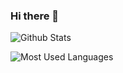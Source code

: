 ### Hi there 👋

<!--
**inaniby/inaniby** is a ✨ _special_ ✨ repository because its `README.md` (this file) appears on your GitHub profile.

Here are some ideas to get you started:

- 🔭 I’m currently working on ...
- 🌱 I’m currently learning ...
- 👯 I’m looking to collaborate on ...
- 🤔 I’m looking for help with ...
- 💬 Ask me about ...
- 📫 How to reach me: ...
- 😄 Pronouns: ...
- ⚡ Fun fact: ...
-->

![Github Stats](https://github-readme-stats.vercel.app/api?username=inaniby&show_icons=true&theme=dark&count_private=true)

![Most Used Languages](https://github-readme-stats.vercel.app/api/top-langs/?username=inaniby&theme=dark&layout=compact)

